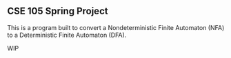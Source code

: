 ## CSE 105 Spring Project

This is a program built to convert a Nondeterministic Finite Automaton (NFA) to a Deterministic Finite Automaton (DFA). 

WIP
